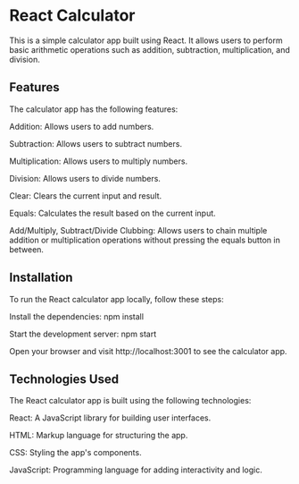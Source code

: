 # React Calculator

This is a simple calculator app built using React. It allows users to perform basic arithmetic operations such as addition, subtraction, multiplication, and division.

## Features


The calculator app has the following features:

Addition: Allows users to add numbers.

Subtraction: Allows users to subtract numbers.

Multiplication: Allows users to multiply numbers.

Division: Allows users to divide numbers.

Clear: Clears the current input and result.

Equals: Calculates the result based on the current input.

Add/Multiply, Subtract/Divide Clubbing: Allows users to chain multiple addition or multiplication operations without pressing the equals button in between.


## Installation

To run the React calculator app locally, follow these steps:

Install the dependencies: npm install

Start the development server: npm start

Open your browser and visit http://localhost:3001 to see the calculator app.


## Technologies Used 


The React calculator app is built using the following technologies:

React: A JavaScript library for building user interfaces.

HTML: Markup language for structuring the app.

CSS: Styling the app's components.

JavaScript: Programming language for adding interactivity and logic.
